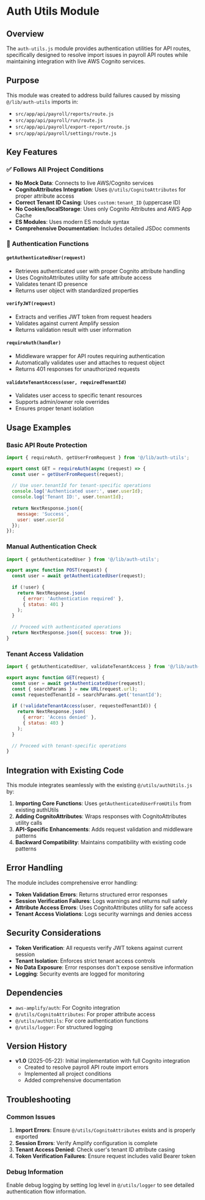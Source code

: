 # Auth Utils Module

## Overview

The `auth-utils.js` module provides authentication utilities for API routes, specifically designed to resolve import issues in payroll API routes while maintaining integration with live AWS Cognito services.

## Purpose

This module was created to address build failures caused by missing `@/lib/auth-utils` imports in:
- `src/app/api/payroll/reports/route.js`
- `src/app/api/payroll/run/route.js`
- `src/app/api/payroll/export-report/route.js`
- `src/app/api/payroll/settings/route.js`

## Key Features

### ✅ Follows All Project Conditions

- **No Mock Data**: Connects to live AWS/Cognito services
- **CognitoAttributes Integration**: Uses `@/utils/CognitoAttributes` for proper attribute access
- **Correct Tenant ID Casing**: Uses `custom:tenant_ID` (uppercase ID)
- **No Cookies/localStorage**: Uses only Cognito Attributes and AWS App Cache
- **ES Modules**: Uses modern ES module syntax
- **Comprehensive Documentation**: Includes detailed JSDoc comments

### 🔐 Authentication Functions

#### `getAuthenticatedUser(request)`
- Retrieves authenticated user with proper Cognito attribute handling
- Uses CognitoAttributes utility for safe attribute access
- Validates tenant ID presence
- Returns user object with standardized properties

#### `verifyJWT(request)`
- Extracts and verifies JWT token from request headers
- Validates against current Amplify session
- Returns validation result with user information

#### `requireAuth(handler)`
- Middleware wrapper for API routes requiring authentication
- Automatically validates user and attaches to request object
- Returns 401 responses for unauthorized requests

#### `validateTenantAccess(user, requiredTenantId)`
- Validates user access to specific tenant resources
- Supports admin/owner role overrides
- Ensures proper tenant isolation

## Usage Examples

### Basic API Route Protection

```javascript
import { requireAuth, getUserFromRequest } from '@/lib/auth-utils';

export const GET = requireAuth(async (request) => {
  const user = getUserFromRequest(request);
  
  // Use user.tenantId for tenant-specific operations
  console.log('Authenticated user:', user.userId);
  console.log('Tenant ID:', user.tenantId);
  
  return NextResponse.json({ 
    message: 'Success',
    user: user.userId 
  });
});
```

### Manual Authentication Check

```javascript
import { getAuthenticatedUser } from '@/lib/auth-utils';

export async function POST(request) {
  const user = await getAuthenticatedUser(request);
  
  if (!user) {
    return NextResponse.json(
      { error: 'Authentication required' },
      { status: 401 }
    );
  }
  
  // Proceed with authenticated operations
  return NextResponse.json({ success: true });
}
```

### Tenant Access Validation

```javascript
import { getAuthenticatedUser, validateTenantAccess } from '@/lib/auth-utils';

export async function GET(request) {
  const user = await getAuthenticatedUser(request);
  const { searchParams } = new URL(request.url);
  const requestedTenantId = searchParams.get('tenantId');
  
  if (!validateTenantAccess(user, requestedTenantId)) {
    return NextResponse.json(
      { error: 'Access denied' },
      { status: 403 }
    );
  }
  
  // Proceed with tenant-specific operations
}
```

## Integration with Existing Code

This module integrates seamlessly with the existing `@/utils/authUtils.js` by:

1. **Importing Core Functions**: Uses `getAuthenticatedUserFromUtils` from existing authUtils
2. **Adding CognitoAttributes**: Wraps responses with CognitoAttributes utility calls
3. **API-Specific Enhancements**: Adds request validation and middleware patterns
4. **Backward Compatibility**: Maintains compatibility with existing code patterns

## Error Handling

The module includes comprehensive error handling:

- **Token Validation Errors**: Returns structured error responses
- **Session Verification Failures**: Logs warnings and returns null safely
- **Attribute Access Errors**: Uses CognitoAttributes utility for safe access
- **Tenant Access Violations**: Logs security warnings and denies access

## Security Considerations

- **Token Verification**: All requests verify JWT tokens against current session
- **Tenant Isolation**: Enforces strict tenant access controls
- **No Data Exposure**: Error responses don't expose sensitive information
- **Logging**: Security events are logged for monitoring

## Dependencies

- `aws-amplify/auth`: For Cognito integration
- `@/utils/CognitoAttributes`: For proper attribute access
- `@/utils/authUtils`: For core authentication functions
- `@/utils/logger`: For structured logging

## Version History

- **v1.0** (2025-05-22): Initial implementation with full Cognito integration
  - Created to resolve payroll API route import errors
  - Implemented all project conditions
  - Added comprehensive documentation

## Troubleshooting

### Common Issues

1. **Import Errors**: Ensure `@/utils/CognitoAttributes` exists and is properly exported
2. **Session Errors**: Verify Amplify configuration is complete
3. **Tenant Access Denied**: Check user's tenant ID attribute casing
4. **Token Verification Failures**: Ensure request includes valid Bearer token

### Debug Information

Enable debug logging by setting log level in `@/utils/logger` to see detailed authentication flow information.
